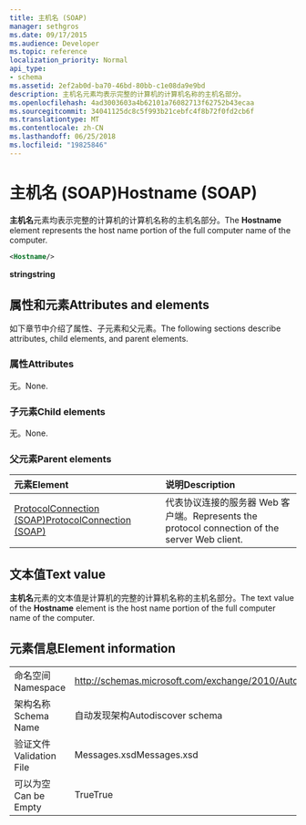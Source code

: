 ```yaml
---
title: 主机名 (SOAP)
manager: sethgros
ms.date: 09/17/2015
ms.audience: Developer
ms.topic: reference
localization_priority: Normal
api_type:
- schema
ms.assetid: 2ef2ab0d-ba70-46bd-80bb-c1e08da9e9bd
description: 主机名元素均表示完整的计算机的计算机名称的主机名部分。
ms.openlocfilehash: 4ad3003603a4b62101a76082713f62752b43ecaa
ms.sourcegitcommit: 34041125dc8c5f993b21cebfc4f8b72f0fd2cb6f
ms.translationtype: MT
ms.contentlocale: zh-CN
ms.lasthandoff: 06/25/2018
ms.locfileid: "19825846"
---
```

# <a name="hostname-soap"></a><span data-ttu-id="b1850-103">主机名 (SOAP)</span><span class="sxs-lookup"><span data-stu-id="b1850-103">Hostname (SOAP)</span></span>

<span data-ttu-id="b1850-104">**主机名**元素均表示完整的计算机的计算机名称的主机名部分。</span><span class="sxs-lookup"><span data-stu-id="b1850-104">The **Hostname** element represents the host name portion of the full computer name of the computer.</span></span> 
  
```XML
<Hostname/>
```

 <span data-ttu-id="b1850-105">**string**</span><span class="sxs-lookup"><span data-stu-id="b1850-105">**string**</span></span>
## <a name="attributes-and-elements"></a><span data-ttu-id="b1850-106">属性和元素</span><span class="sxs-lookup"><span data-stu-id="b1850-106">Attributes and elements</span></span>

<span data-ttu-id="b1850-107">如下章节中介绍了属性、子元素和父元素。</span><span class="sxs-lookup"><span data-stu-id="b1850-107">The following sections describe attributes, child elements, and parent elements.</span></span>
  
### <a name="attributes"></a><span data-ttu-id="b1850-108">属性</span><span class="sxs-lookup"><span data-stu-id="b1850-108">Attributes</span></span>

<span data-ttu-id="b1850-109">无。</span><span class="sxs-lookup"><span data-stu-id="b1850-109">None.</span></span>
  
### <a name="child-elements"></a><span data-ttu-id="b1850-110">子元素</span><span class="sxs-lookup"><span data-stu-id="b1850-110">Child elements</span></span>

<span data-ttu-id="b1850-111">无。</span><span class="sxs-lookup"><span data-stu-id="b1850-111">None.</span></span>
  
### <a name="parent-elements"></a><span data-ttu-id="b1850-112">父元素</span><span class="sxs-lookup"><span data-stu-id="b1850-112">Parent elements</span></span>

|<span data-ttu-id="b1850-113">**元素**</span><span class="sxs-lookup"><span data-stu-id="b1850-113">**Element**</span></span>|<span data-ttu-id="b1850-114">**说明**</span><span class="sxs-lookup"><span data-stu-id="b1850-114">**Description**</span></span>|
|:-----|:-----|
|[<span data-ttu-id="b1850-115">ProtocolConnection (SOAP)</span><span class="sxs-lookup"><span data-stu-id="b1850-115">ProtocolConnection (SOAP)</span></span>](protocolconnection-soap.md) <br/> |<span data-ttu-id="b1850-116">代表协议连接的服务器 Web 客户端。</span><span class="sxs-lookup"><span data-stu-id="b1850-116">Represents the protocol connection of the server Web client.</span></span>  <br/> |
   
## <a name="text-value"></a><span data-ttu-id="b1850-117">文本值</span><span class="sxs-lookup"><span data-stu-id="b1850-117">Text value</span></span>

<span data-ttu-id="b1850-118">**主机名**元素的文本值是计算机的完整的计算机名称的主机名部分。</span><span class="sxs-lookup"><span data-stu-id="b1850-118">The text value of the **Hostname** element is the host name portion of the full computer name of the computer.</span></span> 
  
## <a name="element-information"></a><span data-ttu-id="b1850-119">元素信息</span><span class="sxs-lookup"><span data-stu-id="b1850-119">Element information</span></span>

|||
|:-----|:-----|
|<span data-ttu-id="b1850-120">命名空间</span><span class="sxs-lookup"><span data-stu-id="b1850-120">Namespace</span></span>  <br/> |http://schemas.microsoft.com/exchange/2010/Autodiscover  <br/> |
|<span data-ttu-id="b1850-121">架构名称</span><span class="sxs-lookup"><span data-stu-id="b1850-121">Schema Name</span></span>  <br/> |<span data-ttu-id="b1850-122">自动发现架构</span><span class="sxs-lookup"><span data-stu-id="b1850-122">Autodiscover schema</span></span>  <br/> |
|<span data-ttu-id="b1850-123">验证文件</span><span class="sxs-lookup"><span data-stu-id="b1850-123">Validation File</span></span>  <br/> |<span data-ttu-id="b1850-124">Messages.xsd</span><span class="sxs-lookup"><span data-stu-id="b1850-124">Messages.xsd</span></span>  <br/> |
|<span data-ttu-id="b1850-125">可以为空</span><span class="sxs-lookup"><span data-stu-id="b1850-125">Can be Empty</span></span>  <br/> |<span data-ttu-id="b1850-126">True</span><span class="sxs-lookup"><span data-stu-id="b1850-126">True</span></span>  <br/> |
   

